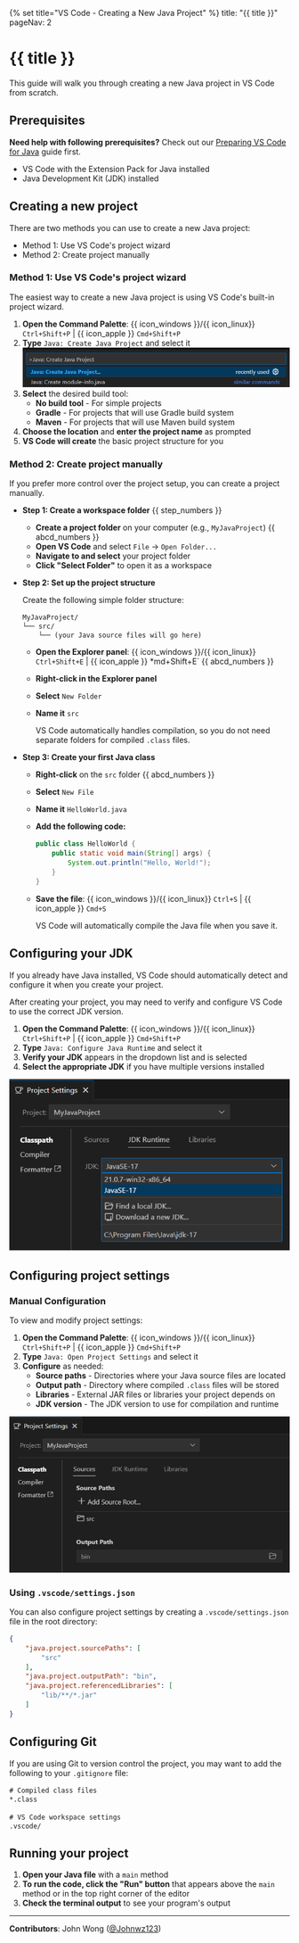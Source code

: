 {% set title="VS Code - Creating a New Java Project" %}
<frontmatter>
  title: "{{ title }}"
  pageNav: 2
</frontmatter>

<include src="vscode.md#wip-warning" />

# {{ title }}

This guide will walk you through creating a new Java project in VS Code from scratch.

## Prerequisites

<div id="vsc-java-prereq">

<box type="tip" seamless>

**Need help with following prerequisites?** Check out our [Preparing VS Code for Java](vscPreparingForJava.html) guide first.
</box>

* VS Code with the Extension Pack for Java installed
* Java Development Kit (JDK) installed
</div>

## Creating a new project

There are two methods you can use to create a new Java project:

* Method 1: Use VS Code's project wizard
* Method 2: Create project manually

### Method 1: Use VS Code's project wizard

The easiest way to create a new Java project is using VS Code's built-in project wizard.

1. **Open the Command Palette**: {{ icon_windows }}/{{ icon_linux}} `Ctrl+Shift+P` | {{ icon_apple }} `Cmd+Shift+P`
2. **Type** `Java: Create Java Project` and select it
![VS Code Command Palette "Java: Create Java Project"](images/vscodeNewJavaProject/VSCodeCommandPaletteJavaCreateJavaProject.png)
3. **Select** the desired build tool:
   * **No build tool** - For simple projects
   * **Gradle** - For projects that will use Gradle build system
   * **Maven** - For projects that will use Maven build system
4. **Choose the location** and **enter the project name** as prompted
5. **VS Code will create** the basic project structure for you

### Method 2: Create project manually

If you prefer more control over the project setup, you can create a project manually.

* ****Step 1: Create a workspace folder**** {{ step_numbers }}
  * **Create a project folder** on your computer (e.g., `MyJavaProject`) {{ abcd_numbers }}
  * **Open VS Code** and select `File` → `Open Folder...`
  * **Navigate to and select** your project folder
  * **Click "Select Folder"** to open it as a workspace
  <p/>

* ****Step 2: Set up the project structure****

  Create the following simple folder structure:

  ```text
  MyJavaProject/
  └── src/
      └── (your Java source files will go here)
  ```

  * **Open the Explorer panel**: {{ icon_windows }}/{{ icon_linux}} `Ctrl+Shift+E` | {{ icon_apple }}   *md+Shift+E` {{ abcd_numbers }}
  * **Right-click in the Explorer panel**
  * **Select** `New Folder`
  * **Name it** `src`

    <box type="info" seamless>

    VS Code automatically handles compilation, so you do not need separate folders for compiled `.class`     files.
    </box>

* ****Step 3: Create your first Java class****

  * **Right-click** on the `src` folder {{ abcd_numbers }}
  * **Select** `New File`
  * **Name it** `HelloWorld.java`
  * **Add the following code:**

    ```java
    public class HelloWorld {
        public static void main(String[] args) {
            System.out.println("Hello, World!");
        }
    }
    ```

  *  **Save the file**: {{ icon_windows }}/{{ icon_linux}} `Ctrl+S` | {{ icon_apple }} `Cmd+S`
     <box type="info" seamless>

     VS Code will automatically compile the Java file when you save it.
     </box>

## Configuring your JDK

<box type="tip" seamless>

If you already have Java installed, VS Code should automatically detect and configure it when you create your project.
</box>

After creating your project, you may need to verify and configure VS Code to use the correct JDK version.

1. **Open the Command Palette**: {{ icon_windows }}/{{ icon_linux}} `Ctrl+Shift+P` | {{ icon_apple }} `Cmd+Shift+P`
2. **Type** `Java: Configure Java Runtime` and select it
3. **Verify your JDK** appears in the dropdown list and is selected
4. **Select the appropriate JDK** if you have multiple versions installed

![VS Code Java: Configure Java Runtime](images/vscodeNewJavaProject/VSCodeJavaConfigureJavaRuntime.png)

## Configuring project settings

### Manual Configuration

To view and modify project settings:

1. **Open the Command Palette**: {{ icon_windows }}/{{ icon_linux}} `Ctrl+Shift+P` | {{ icon_apple }} `Cmd+Shift+P`
2. **Type** `Java: Open Project Settings` and select it
3. **Configure** as needed:
   * **Source paths** - Directories where your Java source files are located
   * **Output path** - Directory where compiled `.class` files will be stored
   * **Libraries** - External JAR files or libraries your project depends on
   * **JDK version** - The JDK version to use for compilation and runtime

![VS Code Java Project Settings](images/vscodeNewJavaProject/VSCodeJavaProjectSettings.png)

### Using `.vscode/settings.json`

You can also configure project settings by creating a `.vscode/settings.json` file in the root directory:

```json
{
    "java.project.sourcePaths": [
        "src"
    ],
    "java.project.outputPath": "bin",
    "java.project.referencedLibraries": [
        "lib/**/*.jar"
    ]
}
```
## Configuring Git

If you are using Git to version control the project, you may want to add the following to your `.gitignore` file:

```gitignore
# Compiled class files
*.class

# VS Code workspace settings
.vscode/
```
## Running your project

1. **Open your Java file** with a `main` method
2. **To run the code, click the "Run" button** that appears above the `main` method or in the top right corner of the editor
4. **Check the terminal output** to see your program's output

---

**Contributors**: John Wong ([@Johnwz123](https://github.com/Johnwz123))
